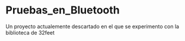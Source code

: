 # Pruebas_en_Bluetooth
Un proyecto actualemente descartado en el que se experimento con la biblioteca de 32feet
